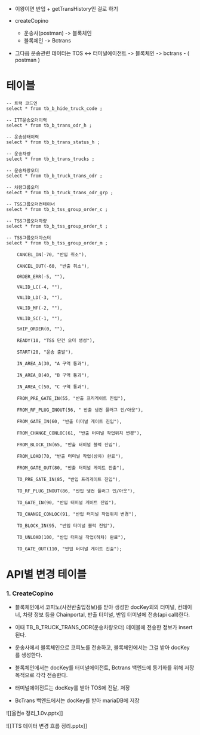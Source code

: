 - 이왕이면 반입 + getTransHistory인 걸로 하기

- createCopino
	- 운송사(postman) -> 블록체인 
	- 블록체인 -> Bctrans
- 그다음 운송관련 데이터는 TOS <-> 터미널에이전트 -> 블록체인 -> bctrans
					- (          postman           )
# 테이블

```
-- 트럭 코드인
select * from tb_b_hide_truck_code ;

-- ITT운송오더이력
select * from tb_b_trans_odr_h ;

-- 운송상태이력
select * from tb_b_trans_status_h ;

-- 운송차량
select * from tb_b_trans_trucks ;

-- 운송차량오더
select * from tb_b_truck_trans_odr ;

-- 차량그룹오더
select * from tb_b_truck_trans_odr_grp ;

-- TSS그룹오더컨테이너
select * from tb_b_tss_group_order_c ;

-- TSS그룹오더차량
select * from tb_b_tss_group_order_t ;

-- TSS그룹오더마스터
select * from tb_b_tss_group_order_m ;
```

```
    CANCEL_IN(-70, "반입 취소"),

    CANCEL_OUT(-60, "반출 취소"),

    ORDER_ERR(-5, ""),

    VALID_LC(-4, ""),

    VALID_LD(-3, ""),

    VALID_MF(-2, ""),

    VALID_SC(-1, ""),

    SHIP_ORDER(0, ""),

    READY(10, "TSS 단건 오더 생성"),

    START(20, "운송 출발"),

    IN_AREA_A(30, "A 구역 통과"),

    IN_AREA_B(40, "B 구역 통과"),

    IN_AREA_C(50, "C 구역 통과"),

    FROM_PRE_GATE_IN(55, "반출 프리게이트 진입"),

    FROM_RF_PLUG_INOUT(56, " 반출 냉컨 플러그 인/아웃"),

    FROM_GATE_IN(60, "반출 터미널 게이트 진입"),

    FROM_CHANGE_CONLOC(61, "반출 터미널 작업위치 변경"),

    FROM_BLOCK_IN(65, "반출 터미널 블럭 진입"),

    FROM_LOAD(70, "반출 터미널 작업(상차) 완료"),

    FROM_GATE_OUT(80, "반출 터미널 게이트 진출"),

    TO_PRE_GATE_IN(85, "반입 프리게이트 진입"),

    TO_RF_PLUG_INOUT(86, "반입 냉컨 플러그 인/아웃"),

    TO_GATE_IN(90, "반입 터미널 게이트 진입"),

    TO_CHANGE_CONLOC(91, "반입 터미널 작업위치 변경"),

    TO_BLOCK_IN(95, "반입 터미널 블럭 진입"),

    TO_UNLOAD(100, "반입 터미널 작업(하차) 완료"),

    TO_GATE_OUT(110, "반입 터미널 게이트 진출");
```

# API별 변경 테이블
### 1. CreateCopino
- 블록체인에서 코피노(사전반출입정보)를 받아 생성한 docKey외의 터미널, 컨테이너, 차량 정보 등을 Chainportal, 반출 터미널, 반입 터미널에 전송(api call)한다.
- 이때 TB_B_TRUCK_TRANS_ODR(운송차량오더) 테이블에 전송한 정보가 insert된다.

- 운송사에서 블록체인으로 코피노를 전송하고, 블록체인에서는 그걸 받아 docKey를 생성한다. 
- 블록체인에서는 docKey를 터미널에이전트, Bctrans 백엔드에 동기화를 위해 저장 목적으로 각각 전송한다.
- 터미널에이전트는 docKey를 받아 TOS에 전달, 저장
- BcTrans 백엔드에서는 docKey를 받아 mariaDB에 저장

![[올컨e 정리_1.0v.pptx]]

![[TTS 데이터 변경 흐름 정리.pptx]]